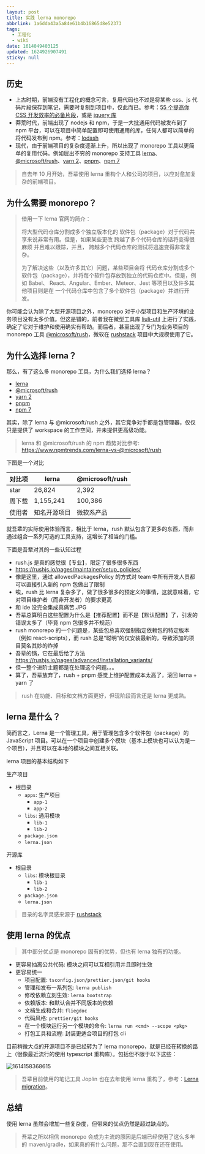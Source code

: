 ```yaml
---
layout: post
title: 实践 lerna monorepo
abbrlink: 1a6dda43a5a84e61b4b16865d8e52373
tags:
  - 工程化
  - wiki
date: 1614049403125
updated: 1624926907491
sticky: null
---
```


## 历史

- 上古时期，前端没有工程化的概念可言，复用代码也不过是将某些 css、js 代码片段保存到笔记，需要时复制到项目中，仅此而已。参考：[55 个提高你 CSS 开发效率的必备片段](https://github.com/Wscats/CV/issues/29)，或是 [jquery 库](http://www.htmleaf.com/jQuery/)
- 莽荒时代，前端出现了 nodejs 和 npm，于是一大批通用代码被发布到了 npm 平台，可以在项目中简单配置即可使用通用的库，任何人都可以简单的将代码发布到 npm。参考：[lodash](https://www.npmjs.com/package/lodash)
- 现代，由于前端项目的复杂度逐渐上升，所以出现了 monorepo 工具以更简单的复用代码。例如层出不穷的 monorepo 支持工具 [lerna](https://lerna.js.org/)、[@microsoft/rush](https://rushjs.io/)、[yarn 2](https://yarnpkg.com/features/workspaces)、[pnpm](https://pnpm.js.org/en/workspaces)、[npm 7](https://docs.npmjs.com/cli/v7/using-npm/workspaces)

> 自去年 10 月开始，吾辈使用 lerna 重构个人和公司的项目，以应对愈加复杂的前端项目。

## 为什么需要 monorepo？

> 借用一下 lerna 官网的简介：
>
> 将大型代码仓库分割成多个独立版本化的 软件包（package）对于代码共享来说非常有用。但是，如果某些更改 跨越了多个代码仓库的话将变得很 麻烦 并且难以跟踪，并且， 跨越多个代码仓库的测试将迅速变得非常复杂。
>
> 为了解决这些（以及许多其它）问题，某些项目会将 代码仓库分割成多个软件包（package），并将每个软件包存放到独立的代码仓库中。但是，例如 Babel、 React、Angular、Ember、Meteor、Jest 等项目以及许多其他项目则是在 一个代码仓库中包含了多个软件包（package）并进行开发。

你可能会认为除了大型开源项目之外，monorepo 对于小型项目和生产环境的业务项目没有太多价值。但这是错的，前者我在微型工具库 [liuli-util](https://github.com/rxliuli/liuli-util) 上进行了实践，确定了它对于维护和使用确实有帮助。而后者，甚至出现了专门为业务项目的 monorepo 工具 [@microsoft/rush](https://rushjs.io/pages/intro/why_mono/)，微软在 [rushstack](https://github.com/microsoft/rushstack) 项目中大规模使用了它。

## 为什么选择 lerna？

那么，有了这么多 monorepo 工具，为什么我们选择 lerna？

- [lerna](https://lerna.js.org/)
- [@microsoft/rush](https://rushjs.io/)
- [yarn 2](https://yarnpkg.com/features/workspaces)
- [pnpm](https://pnpm.js.org/en/workspaces)
- [npm 7](https://docs.npmjs.com/cli/v7/using-npm/workspaces)

其实，除了 lerna 与 @microsoft/rush 之外，其它竞争对手都是包管理器，仅仅只是提供了 workspace 的工作空间，并未提供更高级功能。

> lerna 和 @microsoft/rush 的 npm 趋势对比参考: <https://www.npmtrends.com/lerna-vs-@microsoft/rush>

下图是一个对比

| 对比项 | lerna        | @microsoft/rush |
| ------ | ------------ | --------------- |
| star   | 26,824       | 2,392           |
| 周下载 | 1,155,241    | 100,386         |
| 使用者 | 知名开源项目 | 微软系产品      |

就吾辈的实际使用体验而言，相比于 lerna，rush 默认包含了更多的东西，而非通过组合一系列可选的工具支持，这增长了相当的门槛。

下面是吾辈对其的一些认知过程

- rush.js 是真的感觉很【专业】，限定了很多很多东西
- <https://rushjs.io/pages/maintainer/setup_policies/>
- 像是这里，通过 allowedPackagesPolicy 的方式对 team 中所有开发人员都可以直接引入新的 npm 包做出了限制
- 唉，rush 比 lerna 复杂多了，做了很多很多的预定义的事情，这就意味着，它对项目维护者（而非开发者）的要求更高
- 和 ide 没完全集成真痛苦.JPG
- 吾辈总算明白这些配置为什么是【推荐配置】而不是【默认配置】了，引发的错误太多了（毕竟 npm 包很多并不规范）
- rush monorepo 的一个问题是，某些包总喜欢强制指定依赖包的特定版本（例如 react-scripts），而 rush 总是“聪明”的仅安装最新的，导致添加的项目莫名其妙的炸掉
- 吾辈的锅，它在最后给了方法 <https://rushjs.io/pages/advanced/installation_variants/>
- 但一整个进阶主题都是在处理这个问题。。。
- 算了，吾辈放弃了，rush + pnpm 感觉上维护配置成本太高了，滚回 lerna + yarn 了

> rush 在功能、目标和文档方面更好，但现阶段而言还是 lerna 更成熟。

## lerna 是什么？

简而言之，Lerna 是一个管理工具，用于管理包含多个软件包（package）的 JavaScript 项目。可以在一个项目中创建多个模块（基本上模块也可以认为是一个项目），并且可以在本地的模块之间互相关联。

lerna 项目的基本结构如下

生产项目

- 根目录
  - `apps`: 生产项目
    - `app-1`
    - `app-2`
  - `libs`: 通用模块
    - `lib-1`
    - `lib-2`
  - `package.json`
  - `lerna.json`

开源库

- 根目录
  - `libs`: 模块根目录
    - `lib-1`
    - `lib-2`
  - `package.json`
  - `lerna.json`

> 目录的名字灵感来源于 [rushstack](https://github.com/microsoft/rushstack)

## 使用 lerna 的优点

> 其中部分优点是 monorepo 固有的优势，但也有 lerna 独有的功能。

- 更容易抽离公共代码: 模块之间可以互相引用并且即时生效
- 更容易统一
  - 项目配置: `tsconfig.json/prettier.json/git hooks`
  - 管理和发布一系列包: `lerna publish`
  - 修改依赖立刻生效: `lerna bootstrap`
  - 依赖版本: 和默认合并不同版本的依赖
  - 文档生成和合并: `fliegdoc`
  - 代码风格: `prettier/git hooks`
  - 在一个模块运行另一个模块的命令: `lerna run <cmd> --scope <pkg>`
  - 打包工具和流程: 封装更适合项目的打包 cli

目前稍微大点的开源项目不是已经转为了 lerna monorepo，就是已经在转换的路上（很像最近流行的使用 typescript 重构库）。包括但不限于以下这些：

![1614158368615](/resource/1481553a70764d679f18841199b9db09.png)

> 吾辈目前使用的笔记工具 Joplin 也在去年使用 lerna 重构了，参考：[Lerna migration](https://github.com/laurent22/joplin/pull/4039)。

## 总结

使用 lerna 虽然会增加一些复杂度，但带来的优点仍然是超过缺点的。

> 吾辈之所以相信 monorepo 会成为主流的原因是后端已经使用了这么多年的 maven/gradle，如果真的有什么问题，那不会直到现在还在使用。
